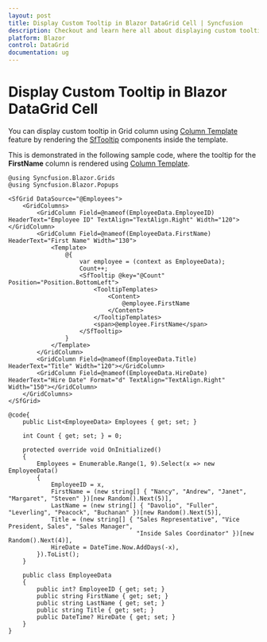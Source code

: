 ```yaml
---
layout: post
title: Display Custom Tooltip in Blazor DataGrid Cell | Syncfusion
description: Checkout and learn here all about displaying custom tooltip in Syncfusion Blazor DataGrid cell and much more.
platform: Blazor
control: DataGrid
documentation: ug
---
```


# Display Custom Tooltip in Blazor DataGrid Cell

You can display custom tooltip in Grid column using [Column Template](https://blazor.syncfusion.com/documentation/datagrid/columns/#column-template) feature by rendering the [SfTooltip](https://blazor.syncfusion.com/documentation/tooltip/getting-started) components inside the template.

This is demonstrated in the following sample code, where the tooltip for the **FirstName** column is rendered using [Column Template](https://blazor.syncfusion.com/documentation/datagrid/columns/#column-template).

```cshtml
@using Syncfusion.Blazor.Grids
@using Syncfusion.Blazor.Popups

<SfGrid DataSource="@Employees">
    <GridColumns>
        <GridColumn Field=@nameof(EmployeeData.EmployeeID) HeaderText="Employee ID" TextAlign="TextAlign.Right" Width="120"></GridColumn>
        <GridColumn Field=@nameof(EmployeeData.FirstName) HeaderText="First Name" Width="130">
            <Template>
                @{
                    var employee = (context as EmployeeData);
                    Count++;
                    <SfTooltip @key="@Count" Position="Position.BottomLeft">
                        <TooltipTemplates>
                            <Content>
                                @employee.FirstName
                            </Content>
                        </TooltipTemplates>
                        <span>@employee.FirstName</span>
                    </SfTooltip>
                }
            </Template>
        </GridColumn>
        <GridColumn Field=@nameof(EmployeeData.Title) HeaderText="Title" Width="120"></GridColumn>
        <GridColumn Field=@nameof(EmployeeData.HireDate) HeaderText="Hire Date" Format="d" TextAlign="TextAlign.Right" Width="150"></GridColumn>
    </GridColumns>
</SfGrid>

@code{
    public List<EmployeeData> Employees { get; set; }

    int Count { get; set; } = 0;

    protected override void OnInitialized()
    {
        Employees = Enumerable.Range(1, 9).Select(x => new EmployeeData()
        {
            EmployeeID = x,
            FirstName = (new string[] { "Nancy", "Andrew", "Janet", "Margaret", "Steven" })[new Random().Next(5)],
            LastName = (new string[] { "Davolio", "Fuller", "Leverling", "Peacock", "Buchanan" })[new Random().Next(5)],
            Title = (new string[] { "Sales Representative", "Vice President, Sales", "Sales Manager",
                                    "Inside Sales Coordinator" })[new Random().Next(4)],
            HireDate = DateTime.Now.AddDays(-x),
        }).ToList();
    }

    public class EmployeeData
    {
        public int? EmployeeID { get; set; }
        public string FirstName { get; set; }
        public string LastName { get; set; }
        public string Title { get; set; }
        public DateTime? HireDate { get; set; }
    }
}
```
